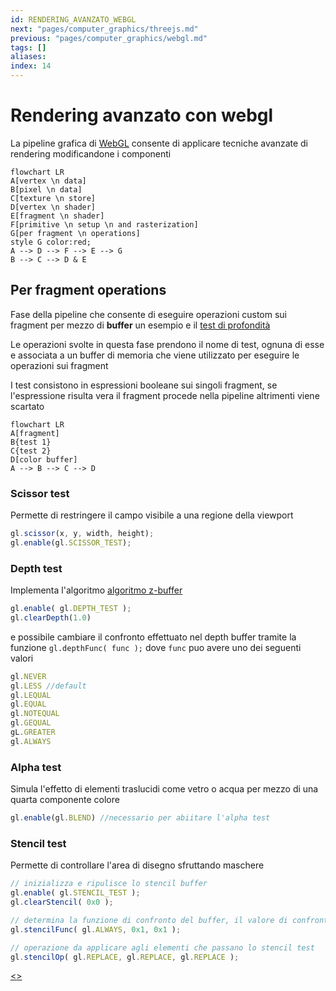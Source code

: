 ```yaml
---
id: RENDERING_AVANZATO_WEBGL
next: "pages/computer_graphics/threejs.md"
previous: "pages/computer_graphics/webgl.md"
tags: []
aliases:
index: 14
---
```


# Rendering avanzato con webgl

La pipeline grafica di [WebGL](pages/computer_graphics/webgl.md) consente di applicare tecniche avanzate di rendering modificandone i componenti

```mermaid
flowchart LR
A[vertex \n data]
B[pixel \n data]
C[texture \n store]
D[vertex \n shader]
E[fragment \n shader]
F[primitive \n setup \n and rasterization]
G[per fragment \n operations]
style G color:red;
A --> D --> F --> E --> G
B --> C --> D & E
```

## Per fragment operations

Fase della pipeline che consente di eseguire operazioni custom sui fragment per mezzo di **buffer** un esempio e il [test di profondità](pages/computer_graphics/real_time_rendering.md#algoritmo%20z-buffer)

Le operazioni svolte in questa fase prendono il nome di test, ognuna di esse e associata a un buffer di memoria che viene utilizzato per eseguire le operazioni sui fragment

I test consistono in espressioni booleane  sui singoli fragment, se l'espressione risulta vera il fragment procede nella pipeline altrimenti viene scartato

```mermaid
flowchart LR
A[fragment]
B{test 1}
C{test 2}
D[color buffer]
A --> B --> C --> D
```

### Scissor test

Permette di restringere il campo visibile a una regione della viewport

```javascript
gl.scissor(x, y, width, height);
gl.enable(gl.SCISSOR_TEST);
```

### Depth test

Implementa l'algoritmo [algoritmo z-buffer](pages/computer_graphics/real_time_rendering.md#algoritmo%20z-buffer)

```javascript
gl.enable( gl.DEPTH_TEST );
gl.clearDepth(1.0)
```

e possibile cambiare il confronto effettuato nel depth buffer tramite la funzione `gl.depthFunc( func );` dove `func` puo avere uno dei seguenti valori

```javascript
gl.NEVER
gl.LESS //default
gl.LEQUAL
gl.EQUAL
gl.NOTEQUAL
gl.GEQUAL
gL.GREATER
gl.ALWAYS
```

### Alpha test

Simula l'effetto di elementi traslucidi come vetro o acqua per mezzo di una quarta componente colore

```javascript
gl.enable(gl.BLEND) //necessario per abiitare l'alpha test
```

### Stencil test

Permette di controllare l'area di disegno sfruttando maschere

```javascript
// inizializza e ripulisce lo stencil buffer
gl.enable( gl.STENCIL_TEST );
gl.clearStencil( 0x0 );

// determina la funzione di confronto del buffer, il valore di confronto e la maschera dove applicare lo stencil buffer
gl.stencilFunc( gl.ALWAYS, 0x1, 0x1 );

// operazione da applicare agli elementi che passano lo stencil test
gl.stencilOp( gl.REPLACE, gl.REPLACE, gl.REPLACE );
```
[<](pages/computer_graphics/webgl.md)[>](pages/computer_graphics/threejs.md)
